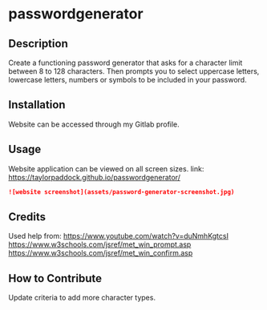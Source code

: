 # passwordgenerator

## Description

Create a functioning password generator that asks for a character limit between 8 to 128 characters. Then prompts you to select uppercase letters, lowercase letters, numbers or symbols to be included in your password.

## Installation

Website can be accessed through my Gitlab profile.

## Usage

Website application can be viewed on all screen sizes.
link: https://taylorpaddock.github.io/passwordgenerator/

```md
![website screenshot](assets/password-generator-screenshot.jpg)
```

## Credits

Used help from:
https://www.youtube.com/watch?v=duNmhKgtcsI
https://www.w3schools.com/jsref/met_win_prompt.asp
https://www.w3schools.com/jsref/met_win_confirm.asp

## How to Contribute

Update criteria to add more character types.